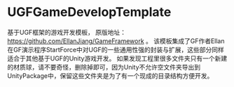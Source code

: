# UGFGameDevelopTemplate
基于UGF框架的游戏开发模板，
原版地址：https://github.com/EllanJiang/GameFramework 。
该模板集成了GF作者Ellan在GF演示程序StartForce中对UGF的一些通用性强的封装与扩展，这些部分同样适合于其他基于UGF的Unity游戏开发。
如果发现工程里很多文件夹只有一个新建的材质球，请不要奇怪，删除掉即可，因为Unity不允许空文件夹导出到UnityPackage中，保留这些文件夹是为了有一个现成的目录结构方便开发。
